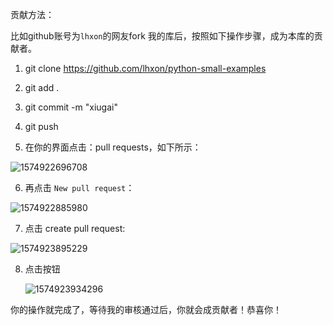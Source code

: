 贡献方法：

比如github账号为`lhxon`的网友fork 我的库后，按照如下操作步骤，成为本库的贡献者。

1. git clone https://github.com/lhxon/python-small-examples

2. git add . 

3. git commit -m "xiugai"

4. git push



5. 在你的界面点击：pull requests，如下所示：

![1574922696708](C:\Users\guozhen3\AppData\Roaming\Typora\typora-user-images\1574922696708.png)



6. 再点击 `New pull request`：

![1574922885980](C:\Users\guozhen3\AppData\Roaming\Typora\typora-user-images\1574922885980.png)



7. 点击 create pull request: 

![1574923895229](C:\Users\guozhen3\AppData\Roaming\Typora\typora-user-images\1574923895229.png)



8. 点击按钮

   ![1574923934296](C:\Users\guozhen3\AppData\Roaming\Typora\typora-user-images\1574923934296.png)

你的操作就完成了，等待我的审核通过后，你就会成贡献者！恭喜你！